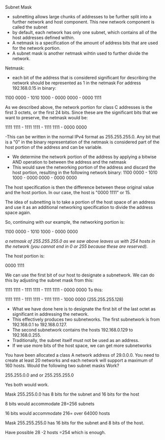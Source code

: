 Subnet Mask
- subnetting allows large chunks of addresses to be further split into a further network and host component. This new network component is called the subnet
- by default, each network has only one subnet, which contains all of the host addresses defined within.
- A netmask is a specification of the amount of address bits that are used for the network portion.
- A subnet mask is another netmask wihtin used to further divide the network.

Netmask:
- each bit of the address that is considered significant for describing the network should be represented as 1 in the netmask
For address 192.168.0.15
in binary:

1100 0000 - 1010 1000 - 0000 0000 - 0000 1111

As we described above, the network portion for class C addresses is the first 3 octets, or the first 24 bits. Since these are the significant bits that we want to preserve, the netmask would be:

1111 1111 - 1111 1111 - 1111 1111 - 0000 0000

-This can be written in the normal IPv4 format as 255.255.255.0. 
Any bit that is a "0" in the binary representation of the netmask is considered part of the host portion of the address and can be variable. 

- We determine the network portion of the address by applying a bitwise AND operation to between the address and the netmask
- This would save the networking portion of the address and discard the host portion, resulting in the following network binary:
1100 0000 - 1010 1000 - 0000 0000 - 0000 0000

The host specification is then the difference between these original value and the host portion. In our case, the host is "0000 1111" or 15.


The idea of subnetting is to take a portion of the host space of an address and use it as an additional networking specification to divide the address space again.


So, continuing with our example, the networking portion is:

1100 0000 - 1010 1000 - 0000 0000

*a netmask of 255.255.255.0 as we saw above leaves us with 254 hosts in the network (you cannot end in 0 or 255 because these are reserved).*

The host portion is:

0000 1111

We can use the first bit of our host to designate a subnetwork. We can do this by adjusting the subnet mask from this:

1111 1111 - 1111 1111 - 1111 1111 - 0000 0000
To this:

1111 1111 - 1111 1111 - 1111 1111 - 1000 0000
(255.255.255.128)

- What we have done here is to designate the first bit of the last octet as significant in addressing the network.
- This effectively produces two subnetworks. The first subnetwork is from 192.168.0.1 to 192.168.0.127. 
- The second subnetwork contains the hosts 192.168.0.129 to 192.168.0.255.
- Traditionally, the subnet itself must not be used as an address.
- If we use more bits of the host space, we can get more subnetworks

You have been allocated a class A network address of 29.0.0.0. You need to create at least 20 networks and each network will support a maximum of 160 hosts. Would the following two subnet masks Work?

255.255.0.0 and or 255.255.255.0

Yes both would work.

Mask 255.255.0.0 has 8 bits for the subnet and 16 bits for the host

8 bits would accommodate 28=256 subnets

16 bits would accommodate 216= over 64000 hosts

Mask 255.255.255.0 has 16 bits for the subnet and 8 bits of the host.

Have possible 28 -2 hosts =254 which is enough.
